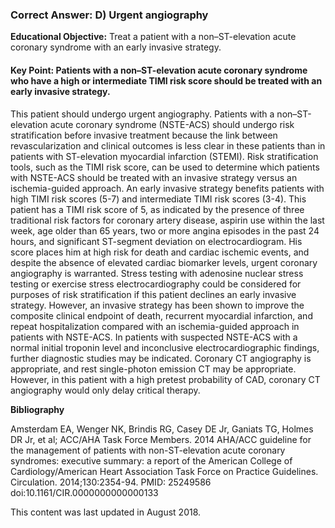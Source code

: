 
### Correct Answer: D) Urgent angiography 

**Educational Objective:** Treat a patient with a non–ST-elevation acute coronary syndrome with an early invasive strategy.

#### **Key Point:** Patients with a non–ST-elevation acute coronary syndrome who have a high or intermediate TIMI risk score should be treated with an early invasive strategy.

This patient should undergo urgent angiography. Patients with a non–ST-elevation acute coronary syndrome (NSTE-ACS) should undergo risk stratification before invasive treatment because the link between revascularization and clinical outcomes is less clear in these patients than in patients with ST-elevation myocardial infarction (STEMI). Risk stratification tools, such as the TIMI risk score, can be used to determine which patients with NSTE-ACS should be treated with an invasive strategy versus an ischemia-guided approach. An early invasive strategy benefits patients with high TIMI risk scores (5-7) and intermediate TIMI risk scores (3-4). This patient has a TIMI risk score of 5, as indicated by the presence of three traditional risk factors for coronary artery disease, aspirin use within the last week, age older than 65 years, two or more angina episodes in the past 24 hours, and significant ST-segment deviation on electrocardiogram. His score places him at high risk for death and cardiac ischemic events, and despite the absence of elevated cardiac biomarker levels, urgent coronary angiography is warranted.
Stress testing with adenosine nuclear stress testing or exercise stress electrocardiography could be considered for purposes of risk stratification if this patient declines an early invasive strategy. However, an invasive strategy has been shown to improve the composite clinical endpoint of death, recurrent myocardial infarction, and repeat hospitalization compared with an ischemia-guided approach in patients with NSTE-ACS.
In patients with suspected NSTE-ACS with a normal initial troponin level and inconclusive electrocardiographic findings, further diagnostic studies may be indicated. Coronary CT angiography is appropriate, and rest single-photon emission CT may be appropriate. However, in this patient with a high pretest probability of CAD, coronary CT angiography would only delay critical therapy.

**Bibliography**

Amsterdam EA, Wenger NK, Brindis RG, Casey DE Jr, Ganiats TG, Holmes DR Jr, et al; ACC/AHA Task Force Members. 2014 AHA/ACC guideline for the management of patients with non-ST-elevation acute coronary syndromes: executive summary: a report of the American College of Cardiology/American Heart Association Task Force on Practice Guidelines. Circulation. 2014;130:2354-94. PMID: 25249586 doi:10.1161/CIR.0000000000000133

This content was last updated in August 2018.